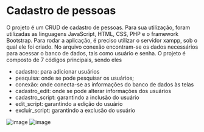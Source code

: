 
# Cadastro de pessoas

O projeto é um CRUD de cadastro de pessoas.
Para sua utilização, foram utilizadas as linguagens JavaScript, HTML, CSS, PHP e o framework Bootstrap.
Para rodar a aplicação, é preciso utilizar o servidor xampp, sob o qual ele foi criado. 
No arquivo conexão encontram-se os dados necessários para acessar o banco de dados, tais como usuário e senha.
O projeto é composto de 7 códigos principais, sendo eles
- cadastro: para adicionar usuários
- pesquisa: onde se pode pesquisar os usuários;
- conexão: onde conecta-se as informações do banco de dados às telas
- cadastro_edit: onde se pode alterar informações dos usuários 
- cadastro_script: garantindo a inclusão do usuário
- edit_script: garantindo a edição do usuário
- excluir_script: garantindo a exclusão do usuário

![image](https://github.com/tatianambmorais/CRUD-PHP/assets/132843951/e4d1dbae-2e7e-4df3-9e6f-33ec14d14bee)
![image](https://github.com/tatianambmorais/CRUD-PHP/assets/132843951/2212986b-e6b3-4d8c-8759-629b5d892f5b)

